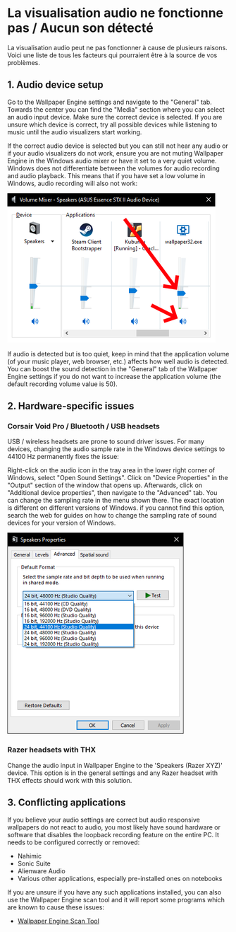 # La visualisation audio ne fonctionne pas / Aucun son détecté

La visualisation audio peut ne pas fonctionner à cause de plusieurs raisons. Voici une liste de tous les facteurs qui pourraient être à la source de vos problèmes.

## 1. Audio device setup
Go to the Wallpaper Engine settings and navigate to the "General" tab. Towards the center you can find the "Media" section where you can select an audio input device. Make sure the correct device is selected. If you are unsure which device is correct, try all possible devices while listening to music until the audio visualizers start working.

If the correct audio device is selected but you can still not hear any audio or if your audio visualizers do not work, ensure you are not muting Wallpaper Engine in the Windows audio mixer or have it set to a very quiet volume. Windows does not differentiate between the volumes for audio recording and audio playback. This means that if you have set a low volume in Windows, audio recording will also not work:

![Raise volume and unmute Wallpaper Engine in the Windows audio mixer](./audiomixer.png)

If audio is detected but is too quiet, keep in mind that the application volume (of your music player, web browser, etc.) affects how well audio is detected. You can boost the sound detection in the "General" tab of the Wallpaper Engine settings if you do not want to increase the application volume (the default recording volume value is 50).

## 2. Hardware-specific issues

### Corsair Void Pro / Bluetooth / USB headsets

USB / wireless headsets are prone to sound driver issues. For many devices, changing the audio sample rate in the Windows device settings to 44100 Hz permanently fixes the issue:

Right-click on the audio icon in the tray area in the lower right corner of Windows, select "Open Sound Settings". Click on "Device Properties" in the "Output" section of the window that opens up. Afterwards, click on "Additional device properties", then navigate to the "Advanced" tab. You can change the sampling rate in the menu shown there. The exact location is different on different versions of Windows. if you cannot find this option, search the web for guides on how to change the sampling rate of sound devices for your version of Windows.

![Set the sampling rate to "24 bit, 44100 Hz"](./samplingrate.png)

### Razer headsets with THX

Change the audio input in Wallpaper Engine to the 'Speakers (Razer XYZ)' device. This option is in the general settings and any Razer headset with THX effects should work with this solution.

## 3. Conflicting applications

If you believe your audio settings are correct but audio responsive wallpapers do not react to audio, you most likely have sound hardware or software that disables the loopback recording feature on the entire PC. It needs to be configured correctly or removed:

* Nahimic
* Sonic Suite
* Alienware Audio
* Various other applications, especially pre-installed ones on notebooks

If you are unsure if you have any such applications installed, you can also use the Wallpaper Engine scan tool and it will report some programs which are known to cause these issues:

* [Wallpaper Engine Scan Tool](/debug/scantool.html)

